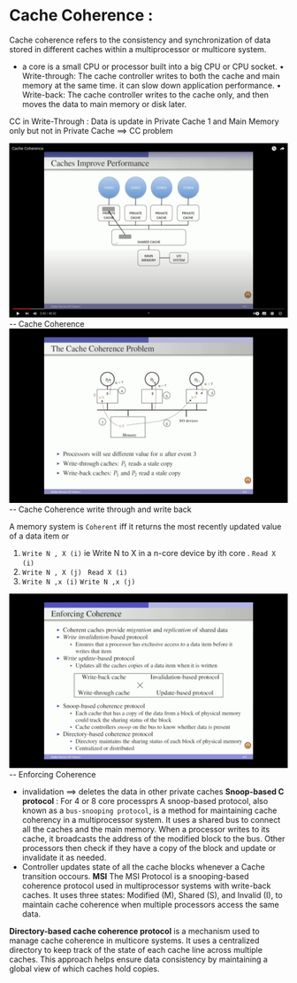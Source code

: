 # Cache Coherence : 
Cache coherence refers to the consistency and synchronization of data stored in different caches within a multiprocessor or multicore system.
- a core is a small CPU or processor built into a big CPU or CPU socket.
• Write-through: The cache controller writes to both the cache and main memory at the same time. it can slow down application performance.
• Write-back: The cache controller writes to the cache only, and then moves the data to main memory or disk later.

CC in Write-Through : Data is update in Private Cache 1 and Main Memory only but not in Private Cache ==> CC problem

![alt text](image.png) -- Cache Coherence 
![alt text](image-1.png)  -- Cache Coherence write through and write back  

A memory system is `Coherent` iff it returns the most recently updated value of a data item  or 
1. `Write N , X (i)` ie Write N to X in a n-core device by ith core .
    `Read X (i)`
2. `Write N , X (j) `
    `Read X (i)`
3. `Write N ,x (i)` 
   `Write N ,x (j)`

![alt text](image-2.png)  -- Enforcing Coherence

- invalidation ==> deletes the data in other private caches
**Snoop-based C protocol** : For 4 or 8 core processprs
A snoop-based protocol, also known as a `bus-snooping protocol`, is a method for maintaining cache coherency in a multiprocessor system. It uses a shared bus to connect all the caches and the main memory. When a processor writes to its cache, it broadcasts the address of the modified block to the bus. Other processors then check if they have a copy of the block and update or invalidate it as needed. 
- Controller updates state of all the cache blocks whenever a Cache transition occours.
**MSI**
The MSI Protocol is a snooping-based coherence protocol used in multiprocessor systems with write-back caches. It uses three states: Modified (M), Shared (S), and Invalid (I), to maintain cache coherence when multiple processors access the same data.

**Directory-based cache coherence protocol** 
is a mechanism used to manage cache coherence in multicore systems. It uses a centralized directory to keep track of the state of each cache line across multiple caches. This approach helps ensure data consistency by maintaining a global view of which caches hold copies. 
